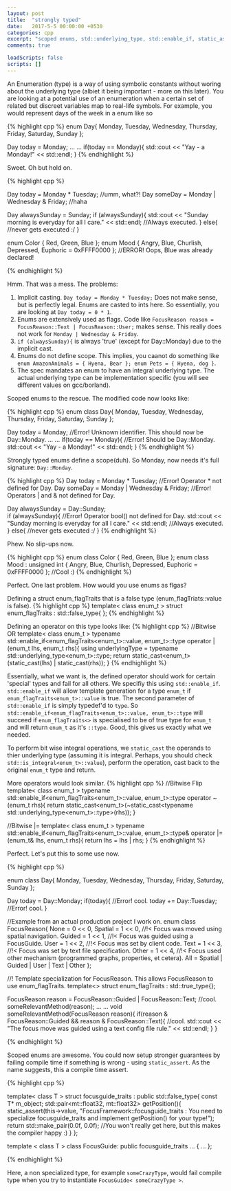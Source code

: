 ```yaml
---
layout: post
title:  "strongly typed"
date:   2017-5-5 00:00:00 +0530
categories: cpp
excerpt: "scoped enums, std::underlying_type, std::enable_if, static_assert and more."
comments: true

loadScripts: false
scripts: []
---
```


An Enumeration (type) is a way of using symbolic constants without woring about the underlying type (albiet it being important - more on this later). You are looking at a potential use of an enumeration when a certain set of related but discreet variables map to real-life symbols. For example, you would represent days of the week in a enum like so

{% highlight cpp %}
enum Day{
    Monday,
    Tuesday,
    Wednesday,
    Thursday,
    Friday,
    Saturday,
    Sunday
};

Day today = Monday;
...
...
if(today == Monday){
    std::cout << "Yay - a Monday!" << std::endl;
}
{% endhighlight %}

Sweet. Oh but hold on.

{% highlight cpp %}

Day today = Monday * Tuesday;                   //umm, what?!
Day someDay = Monday | Wednesday & Friday;      //haha

Day alwaysSunday = Sunday;
if (alwaysSunday){
    std::cout << "Sunday morning is everyday for all I care." << std::endl;   //Always executed.
} else{
    //never gets executed :/
}

enum Color { Red, Green, Blue };
enum Mood  { Angry, Blue, Churlish, Depressed, Euphoric = 0xFFFF0000 };      //ERROR! Oops, Blue was already declared!

{% endhighlight %}

Hmm. That was a mess. The problems:
1. Implicit casting.  `Day today = Monday * Tuesday;` Does not make sense, but is perfectly legal. Enums are casted to ints here. So essentially, you are looking at `Day today = 0 * 1`.
2. Enums are extensively used as flags. Code like `FocusReason reason = FocusReason::Text | FocusReason::User;` makes sense. This really does not work for `Monday | Wednesday & Friday`.
3. `if (alwaysSunday){` is always 'true' (except for Day::Monday) due to the implicit cast.
4. Enums do not define scope. This implies, you caanot do something like `enum AmazonAnimals = { Hyena, Bear }; enum Pets = { Hyena, dog }`.
5. The spec mandates an enum to have an integral underlying type. The actual underlying type can be implementation specific (you will see different values on gcc/borland).

Scoped enums to the rescue. The modified code now looks like:

{% highlight cpp %}
enum class Day{
    Monday,
    Tuesday,
    Wednesday,
    Thursday,
    Friday,
    Saturday,
    Sunday
};

Day today = Monday;     //Error! Unknown identifier. This should now be Day::Monday.
...
...
if(today == Monday){    //Error! Should be Day::Monday.
    std::cout << "Yay - a Monday!" << std::endl;
}
{% endhighlight %}

Strongly typed enums define a scope(duh). So Monday, now needs it's full signature: `Day::Monday`.

{% highlight cpp %}
Day today = Monday * Tuesday;                   //Error! Operator * not defined for Day.
Day someDay = Monday | Wednesday & Friday;      //Error! Operators | and & not defined for Day.

Day alwaysSunday = Day::Sunday;              
if (alwaysSunday){                              //Error! Operator bool() not defined for Day.
    std::cout << "Sunday morning is everyday for all I care." << std::endl;   //Always executed.
} else{
    //never gets executed :/
}
{% endhighlight %}

Phew. No slip-ups now.

{% highlight cpp %}
enum class Color { Red, Green, Blue };
enum class Mood : unsigned int  { Angry, Blue, Churlish, Depressed, Euphoric = 0xFFFF0000 };      //Cool :)
{% endhighlight %}

Perfect. One last problem. How would you use enums as flgas?

Defining a struct enum_flagTraits that is a false type (enum_flagTriats<T>::value is false).
{% highlight cpp %}
template< class enum_t >
struct enum_flagTraits : std::false_type{
};
{% endhighlight %}

Defining an operator on this type looks like:
{% highlight cpp %}
//Bitwise OR
template< class enum_t >
typename std::enable_if<enum_flagTraits<enum_t>::value, enum_t>::type operator |(enum_t lhs, enum_t rhs){
	using underlyingType = typename std::underlying_type<enum_t>::type;
	return static_cast<enum_t>(static_cast<underlyingType>(lhs) | static_cast<underlyingType>(rhs));
}
{% endhighlight %}

Essentially, what we want is, the defined operator should work for certain 'special' types and fail for all others. We specifiy this using `std::enable_if`. `std::enable_if` will allow template generation for a type `enum_t` if `enum_flagTraits<enum_t>::value` is true. The second parameter of `std::enable_if` is simply typedef'd to `type`. So `std::enable_if<enum_flagTraits<enum_t>::value, enum_t>::type` will succeed if `enum_flagTraits<>` is specialised to be of true type for `enum_t` and will return `enum_t` as it's `::type`. Good, this gives us exactly what we needed.

To perform bit wise integral operations, we `static_cast` the operands to thier underlying type (assuming it is integral. Perhaps, you should check `std::is_integral<enum_t>::value`), perform the operation, cast back to the original `enum_t` type and return.

More operators would look similar.
{% highlight cpp %}
//Bitwise Flip
template< class enum_t >
typename std::enable_if<enum_flagTraits<enum_t>::value, enum_t>::type operator ~(enum_t rhs){
	return static_cast<enum_t>(~static_cast<typename std::underlying_type<enum_t>::type>(rhs));
}

//Bitwise |=
template< class enum_t >
typename std::enable_if<enum_flagTraits<enum_t>::value, enum_t>::type& operator |=(enum_t& lhs, enum_t rhs){
	return lhs = lhs | rhs;
}
{% endhighlight %}

Perfect. Let's put this to some use now.

{% highlight cpp %}

enum class Day{
    Monday,
    Tuesday,
    Wednesday,
    Thursday,
    Friday,
    Saturday,
    Sunday
};

Day today = Day::Monday;
if(today){                      //Error! cool.
    today += Day::Tuesday;      //Error! cool.
}

//Example from an actual production project I work on.
enum class FocusReason{
	None	= 0 << 0,
	Spatial	= 1 << 0,			//!< Focus was moved using spatial navigation.
	Guided	= 1 << 1,			//!< Focus was guided using a FocusGuide.
	User	= 1 << 2,			//!< Focus was set by client code.
	Text	= 1 << 3,			//!< Focus was set by text file specification.
	Other	= 1 << 4,			//!< Focus used other mechanism (programmed graphs, properties, et cetera).
	All = Spatial | Guided | User | Text | Other
};

//! Template specialization for FocusReason. This allows FocusReason to use enum_flagTraits.
template<>
struct enum_flagTraits<FocusReason> : std::true_type{};


FocusReason reason = FocusReason::Guided | FocusReason::Text;       //cool.
someRelevantMethod(reason);
...
...
void someRelevantMethod(FocusReason reason){
    if(reason & FocusReason::Guided && reason & FocusReason::Text){ //cool.
        std::cout << "The focus move was guided using a text config file rule." << std::endl;
    }
}

{% endhighlight %}


Scoped enums are awesome. You could now setup stronger guarantees by failing compile time if something is wrong - using `static_assert`. As the name suggests, this a compile time assert.

{% highlight cpp %}

template< class T >
struct focusguide_traits : public std::false_type{
	const T* m_object;
	std::pair<mt::float32, mt::float32> getPosition(){
		static_assert(this->value, "FocusFramework::focusguide_traits : You need to specialize focusguide_traits and implement getPosition() for your type!");
		return std::make_pair(0.0f, 0.0f);          //You won't really get here, but this makes the compiler happy :)
	}
};

template < class T >
class FocusGuide: public focusguide_traits<T> ... {
    ...
};


{% endhighlight %}

Here, a non specialized type, for example `someCrazyType`, would fail compile type when you try to instantiate `FocusGuide< someCrazyType >`.










